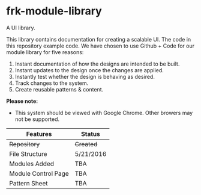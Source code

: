 # frk-module-library
A UI library.

This library contains documentation for creating a scalable UI. The code in this repository example code. We have chosen to use Github + Code for our module library for five reasons:

1. Instant documentation of how the designs are intended to be built.
2. Instant updates to the design once the changes are applied.
3. Instantly test whether the design is behaving as desired.
4. Track changes to the system.
5. Create reusable patterns & content.

**Please note:**

- This system should be viewed with Google Chrome. Other browers may not be supported.

Features | Status
-------- | ------
~~Repository~~ | ~~Created~~
File Structure | 5/21/2016
Modules Added | TBA
Module Control Page | TBA
Pattern Sheet | TBA
